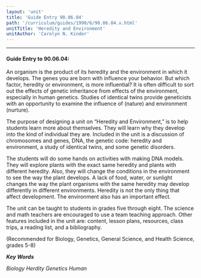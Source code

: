 ```yaml
---
layout: 'unit'
title: 'Guide Entry 90.06.04'
path: '/curriculum/guides/1990/6/90.06.04.x.html'
unitTitle: 'Heredity and Environment'
unitAuthor: 'Carolyn N. Kinder'
---
```


<body>
<hr/>
 <h4>
  Guide Entry to 90.06.04:
 </h4>
 An organism is the product of its heredity and the environment in which it develops. The genes you are born with influence your behavior. But which factor, heredity or environment, is more influential? It is often difficult to sort out the effects of genetic inheritance from effects of the environment, especially in human genetics. Studies of identical twins provide geneticists with an opportunity to examine the influence of (nature) and environment (nurture).
 <p>
  The purpose of designing a unit on “Heredity and Environment,” is to help students learn more about themselves. They will learn why they develop into the kind of individual they are. Included in the unit is a discussion of chromosomes and genes, DNA, the genetic code: heredity and environment, a study of identical twins, and some genetic disorders.
 </p>
 <p>
  The students will do some hands on activities with making DNA models. They will explore plants with the exact same heredity and plants with different heredity. Also, they will change the conditions in the environment to see the way the plant develops. A lack of food, water, or sunlight changes the way the plant organisms with the same heredity may develop differently in different environments. Heredity is not the only thing that affect development. The environment also has an important effect.
 </p>
 <p>
  The unit can be taught to students in grades five through eight. The science and math teachers are encouraged to use a team teaching approach. Other features included in the unit are: content, lesson plans, resources, class trips, a reading list, and a bibliography.
 </p>
 <p>
  (Recommended for Biology, Genetics, General Science, and Health Science, grades 5-8)
 </p>
<p>
  <b>
   <i>
    Key Words
   </i>
  </b>
  <br/>
 </p>
 <p>
  <i>
   Biology Herdity Genetics Human
  </i>
 </p>

</body>
